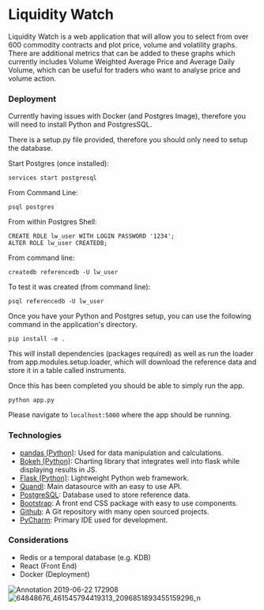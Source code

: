# Liquidity Watch

Liquidity Watch is a web application that will allow you to select from over 600 commodity contracts and plot price, volume and volatility graphs. There are additional metrics that can be added to these graphs which currently includes Volume Weighted Average Price and Average Daily Volume, which can be useful for traders who want to analyse price and volume action. 

### Deployment

Currently having issues with Docker (and Postgres Image), therefore you will need to install Python and PostgresSQL.

There is a setup.py file provided, therefore you should only need to setup the database.

Start Postgres (once installed):
```
services start postgresql
```

From Command Line:
```
psql postgres
```

From within Postgres Shell:
```
CREATE ROLE lw_user WITH LOGIN PASSWORD '1234';
ALTER ROLE lw_user CREATEDB;
```

From command line:
```
createdb referencedb -U lw_user
```

To test it was created (from command line):
```
psql referencedb -U lw_user
```

Once you have your Python and Postgres setup, you can use the following command in the application's directory.
```
pip install -e .
```

This will install dependencies (packages required) as well as run the loader from app.modules.setup.loader, which will download the reference data and store it in a table called instruments. 

Once this has been completed you should be able to simply run the app.

```
python app.py
```

Please navigate to `localhost:5000` where the app should be running.

### Technologies

 - [pandas (Python)](http://pandas.pydata.org/):  Used for data manipulation and calculations. 
 - [Bokeh (Python)](http://bokeh.pydata.org/en/latest/): Charting library that integrates well into flask while displaying results in JS.
 - [Flask (Python)](http://flask.pocoo.org/): Lightweight Python web framework. 
 - [Quandl](https://www.quandl.com/): Main datasource with an easy to use API.
 - [PostgreSQL](https://www.postgresql.org/): Database used to store reference data. 
 - [Bootstrap](http://getbootstrap.com/): A front end CSS package with easy to use components.
 - [Github](https://github.com/): A Git repository with many open sourced projects.
 - [PyCharm](https://www.jetbrains.com/pycharm/): Primary IDE used for development.
 
### Considerations
 - Redis or a temporal database (e.g. KDB)
 - React (Front End)
 - Docker (Deployment)


![Annotation 2019-06-22 172908](https://user-images.githubusercontent.com/6753044/59966343-5a18c200-9513-11e9-951d-a9d5afae8d73.png)
![64848676_461545794419313_2096851893455159296_n](https://user-images.githubusercontent.com/6753044/59965478-72ceab00-9506-11e9-8eee-26adf1a3a0c2.png)
